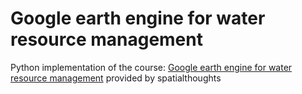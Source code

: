 # Google earth engine for water resource management

Python implementation of the course: [Google earth engine for water resource management](https://spatialthoughts.com/courses/gee-for-water-resources-management/) provided by spatialthoughts
